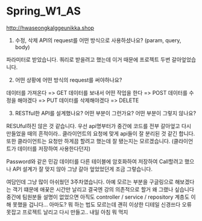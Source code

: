# Spring_W1_AS

http://hwaseongkalggeunikka.shop

1. 수정, 삭제 API의 request를 어떤 방식으로 사용하셨나요? (param, query, body)

파라미터로 받았습니다.
쿼리로 받을려고 했는데 이거 때문에 프로젝트 두번 갈아엎었습니다.

2. 어떤 상황에 어떤 방식의 request를 써야하나요?

데이터를 가져온다 => GET
데이터를 보내서 어떤 작업을 한다 => POST
데이터를 수정을 해야겠다 => PUT
데이터를 삭제해야겠다 => DELETE


3. RESTful한 API를 설계했나요? 어떤 부분이 그런가요? 어떤 부분이 그렇지 않나요?

RESUful하진 않은 것 같습니다.
우선 api명부터가 중간에 코드를 전부 갈아엎고 다시 만들었을 때의 흔적이라..
클라이언트의 요청에 맞게 api들이 잘 분리된 것 같긴 합니다.
또한 클라이언트는 요청만 하게끔 할려고 했는데 잘 됐는지는 모르겠습니다.
(클라이언트가 데이터를 저장하여 사용한다던지)

Password와 같은 민감 데이터를 다른 테이블에 암호화하여 저장하여 Call할려고 했으나
API 설계가 잘 맞지 않아 그냥 갈아 엎었었던게 조금 그렇습니다.


여담인데
그냥 많이 아쉬웠던 3주차였습니다.
아예 모르는 부분을 구글링으로 해보겠다는 객기 떄문에
애꿎은 시간만 날리고 결국엔 강의 의존적으로 할거 왜 그랬나 싶습니다
중간에 팀원분들 설명이 없었으면 아직도 controller / service / repository 계층도 이해 못했을 겁니다... 아마도?
뭐 하는 법도 모르는데 괜히 이상한 디테일 신경쓰다 오류 못잡고 프로젝트 날리고 다시 만들고.. 
내일 아침 뭐 먹지

